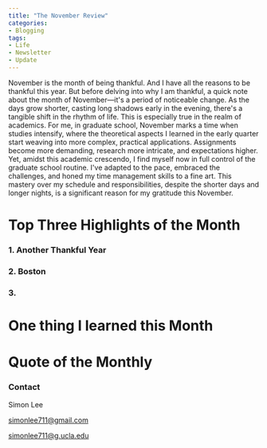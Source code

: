 ```yaml
---
title: "The November Review"
categories:
- Blogging
tags:
- Life
- Newsletter
- Update
---
```


November is the month of being thankful. And I have all the reasons to be thankful this year. But before delving into why I am thankful, a quick note about the month of November—it's a period of noticeable change. As the days grow shorter, casting long shadows early in the evening, there's a tangible shift in the rhythm of life. This is especially true in the realm of academics. For me, in graduate school, November marks a time when studies intensify, where the theoretical aspects I learned in the early quarter start weaving into more complex, practical applications. Assignments become more demanding, research more intricate, and expectations higher. Yet, amidst this academic crescendo, I find myself now in full control of the graduate school routine. I've adapted to the pace, embraced the challenges, and honed my time management skills to a fine art. This mastery over my schedule and responsibilities, despite the shorter days and longer nights, is a significant reason for my gratitude this November.

# Top Three Highlights of the Month

### 1. Another Thankful Year

### 2. Boston

### 3. 

# One thing I learned this Month

### 

# Quote of the Monthly 

### Contact

Simon Lee

simonlee711@gmail.com

simonlee711@g.ucla.edu